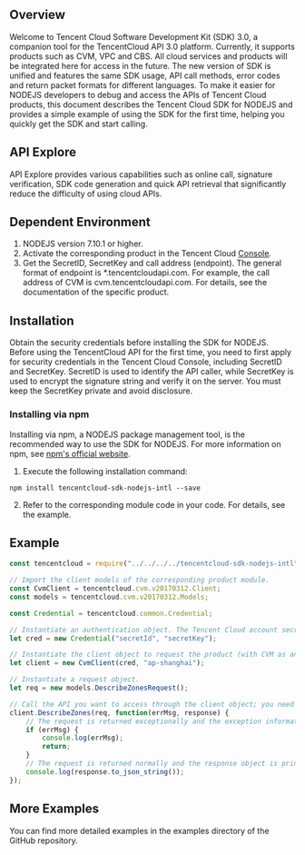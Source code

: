 ## Overview
Welcome to Tencent Cloud Software Development Kit (SDK) 3.0, a companion tool for the TencentCloud API 3.0 platform. Currently, it supports products such as CVM, VPC and CBS. All cloud services and products will be integrated here for access in the future. The new version of SDK is unified and features the same SDK usage, API call methods, error codes and return packet formats for different languages.
To make it easier for NODEJS developers to debug and access the APIs of Tencent Cloud products, this document describes the Tencent Cloud SDK for NODEJS and provides a simple example of using the SDK for the first time, helping you quickly get the SDK and start calling.

## API Explore
API Explore provides various capabilities such as online call, signature verification, SDK code generation and quick API retrieval that significantly reduce the difficulty of using cloud APIs.

## Dependent Environment

1. NODEJS version 7.10.1 or higher.
2. Activate the corresponding product in the Tencent Cloud [Console](https://console.cloud.tencent.com/).
3. Get the SecretID, SecretKey and call address (endpoint). The general format of endpoint is *.tencentcloudapi.com. For example, the call address of CVM is cvm.tencentcloudapi.com. For details, see the documentation of the specific product.

## Installation
Obtain the security credentials before installing the SDK for NODEJS. Before using the TencentCloud API for the first time, you need to first apply for security credentials in the Tencent Cloud Console, including SecretID and SecretKey. SecretID is used to identify the API caller, while SecretKey is used to encrypt the signature string and verify it on the server. You must keep the SecretKey private and avoid disclosure.

### Installing via npm
Installing via npm, a NODEJS package management tool, is the recommended way to use the SDK for NODEJS. For more information on npm, see [npm's official website](https://www.npmjs.com/).
1. Execute the following installation command:
```
npm install tencentcloud-sdk-nodejs-intl --save
```

2. Refer to the corresponding module code in your code. For details, see the example.

## Example
```js
const tencentcloud = require("../../../../tencentcloud-sdk-nodejs-intl");

// Import the client models of the corresponding product module.
const CvmClient = tencentcloud.cvm.v20170312.Client;
const models = tencentcloud.cvm.v20170312.Models;

const Credential = tencentcloud.common.Credential;

// Instantiate an authentication object. The Tencent Cloud account secretId and secretKey need to be passed in as the input parameters.
let cred = new Credential("secretId", "secretKey");

// Instantiate the client object to request the product (with CVM as an example).
let client = new CvmClient(cred, "ap-shanghai");

// Instantiate a request object.
let req = new models.DescribeZonesRequest();

// Call the API you want to access through the client object; you need to pass in the request object and the response callback function.
client.DescribeZones(req, function(errMsg, response) {
    // The request is returned exceptionally and the exception information is printed.
    if (errMsg) {
        console.log(errMsg);
        return;
    }
    // The request is returned normally and the response object is printed.
    console.log(response.to_json_string());
});
```

## More Examples

You can find more detailed examples in the examples directory of the GitHub repository.
